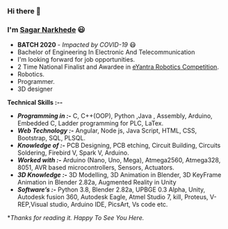 ### Hi there 👋

### I'm [Sagar Narkhede](https://www.linkedin.com/in/sagar-narkhede-5bb944195/) :smiley:

- **BATCH 2020** - *Impacted by COVID-19* :mask:
- Bachelor of Engineering In Electronic And Telecommunication 
- I'm looking forward for job opportunities.
- 2 Time National Finalist and Awardee in [eYantra Robotics Competition](https://e-yantra.org/eyrc).
- Robotics.
- Programmer.
- 3D designer

<!--- I'm currently learning and working on **Computer Vision** :eyes:
- I'm looking forward for job opportunities.
- Author of 3 International Research Paper -  **Publisher** - *IEEE and Springer*
- 5 :star: and Gold :1st_place_medal: Badge in **Problem Solving** [HackerRank](https://www.hackerrank.com/hemantghuge0050?hr_r=1)
- 5 :star: and Gold :1st_place_medal: Badge in **Python** [HackerRank](https://www.hackerrank.com/hemantghuge0050?hr_r=1)
- [Machine Learning Models](https://github.com/HemantGorakshGhuge/Machine_Learning_Elective_III)
- -->

**Technical Skills :--**
- ***Programming in :-*** C, C++(OOP), Python ,Java , Assembly, Arduino, Embedded C, Ladder programming for PLC, LaTex.
- ***Web Technology :-***  Angular, Node js, Java Script, HTML, CSS, Bootstrap, SQL, PLSQL.
- ***Knowledge of :-*** PCB Designing, PCB etching, Circuit Building, Circuits Soldering, Firebird V, Spark V, Arduino.
- ***Worked with :-*** Arduino (Nano, Uno, Mega), Atmega2560, Atmega328, 8051, AVR based microcontrollers, Sensors, Actuators.
- ***3D Knowledge :-*** 3D Modelling, 3D Animation in Blender, 3D KeyFrame Animation in Blender 2.82a, Augmented Reality in Unity
- ***Software’s :-*** Python 3.8, Blender 2.82a, UPBGE 0.3 Alpha, Unity, Autodesk fusion 360, Autodesk Eagle, Atmel Studio 7, kill, Proteus, V-REP,Visual studio, Arduino IDE, PicsArt, Vs code etc.


**Thanks for reading it. Happy To See You Here.*
<!--
**Tools**
- TensorFlow
- Keras
- Anaconda
- OpenCV
<!--
**Brain**
- GTX 1050 Ti
- Jetson Nano
- Raspberry Pi
- Arduino



<!--
**HemantGorakshGhuge/HemantGorakshGhuge** is a ✨ _special_ ✨ repository because its `README.md` (this file) appears on your GitHub profile.

Here are some ideas to get you started:

- 🔭 I’m currently working on ...
- 🌱 I’m currently learning ...
- 👯 I’m looking to collaborate on ...
- 🤔 I’m looking for help with ...
- 💬 Ask me about ...
- 📫 How to reach me: ...
- 😄 Pronouns: ...
- ⚡ Fun fact: ...
-->
